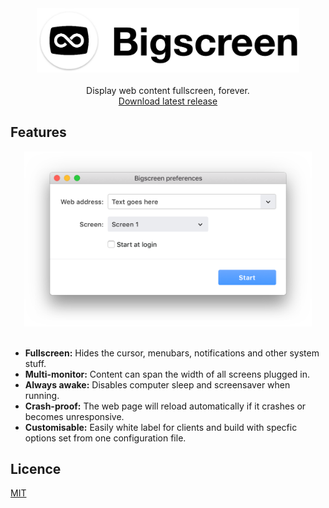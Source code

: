 <div align="center">
  <img src="https://raw.githubusercontent.com/anthonyec/bigscreen/master/docs/images/logo_side@2x.png" alt="Bigscreen" width="420">
  <br><br>
  Display web content fullscreen, forever.
  <br>
  <a href="">Download latest release</a>
</div>

## Features
<div align="center">
  <img src="https://raw.githubusercontent.com/anthonyec/bigscreen/master/docs/images/screenshot.png" alt="Screenshot" width="460">
</div>
<br>

- **Fullscreen:** Hides the cursor, menubars, notifications and other system stuff.
- **Multi-monitor:** Content can span the width of all screens plugged in.
- **Always awake:** Disables computer sleep and screensaver when running.
- **Crash-proof:** The web page will reload automatically if it crashes or becomes unresponsive.
- **Customisable:** Easily white label for clients and build with specfic options set from one configuration file.

## Licence
[MIT](licence)

